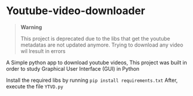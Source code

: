 # Youtube-video-downloader

> **Warning**
>
> This project is deprecated due to the libs that
> get the youtube metadatas are not updated anymore.
> Trying to download any video wil lresult in errors

A Simple python app to download youtube videos, 
This project was built in order to study Graphical User Interface (GUI) in Python

Install the required libs by running `pip install requirements.txt`
After, execute the file `YTVD.py`
